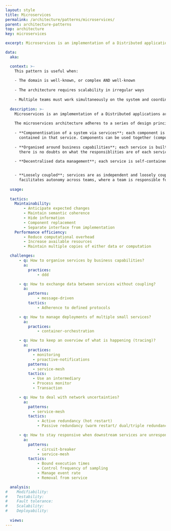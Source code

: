 ```yaml
---
layout: style
title: Microservices
permalink: /architecture/patterns/microservices/
parent: architecture-patterns
top: architecture
key: microservices

excerpt: Microservices is an implementation of a Distributed applications architecture where components are built as independent services.

data:
  aka:

  context: >-
    This pattern is useful when:
  
    - The domain is well-known, or complex AND well-known
    
    - The architecture requires scalability in irregular ways
    
    - Multiple teams must work simultaneously on the system and coordination is hard
  
  description: >-
    Microservices is an implementation of a Distributed applications architecture where components are built as independent services.
    
    The microservices architecture adheres to a series of design principles:
    
    - **Componentisation of a system via services**; each component is a self-contained service providing an API (broad sense) that exposes the functionalities
      contained in that service. Components can be used together (composed) to provide functionalities to end-users.
    
    - **Organised around business capabilities**; each service is built around a specific set of business capabilities. The services have clear boundaries so
      there is no doubts on what the responsiblities are of each service. 
    
    - **Decentralised data management**; each service is self-contained, and is therefore owner of its own data source. System's data is therefore decentralised.


    - **Loosely coupled**; services are as independent and loosely coupled as possible, making this architecture particularly fault tolerant and scalable, and
      facilitates autonomy across teams, where a team is responsible for one or more services, and each service is owned by one team at a time.
 
  usage:
  
  tactics:
    Maintainability:
        - Anticipate expected changes
        - Maintain semantic coherence
        - Hide information
        - Component replacement
        - Separate interface from implementation
    Performance efficiency:
        - Reduce computational overhead
        - Increase available resources
        - Maintain multiple copies of either data or computation

  challenges:
      - q: How to organise services by business capabilities?
        a:
          practices:
              - ddd

      - q: How to exchange data between services without coupling?
        a:
          patterns:
              - message-driven
          tactics:
              - Adherence to defined protocols

      - q: How to manage deployments of multiple small services?
        a:
          practices:
              - container-orchestration

      - q: How to keep an overview of what is happening (tracing)?
        a:
          practices:
            - monitoring
            - proactive-notifications
          patterns:
            - service-mesh
          tactics:
            - Use an intermediary
            - Process monitor
            - Transaction 

      - q: How to deal with network uncertainties?
        a:
          patterns:
            - service-mesh
          tactics:
              - Active redundancy (hot restart)
              - Passive redundancy (warm restart/ dual/triple redundancy)

      - q: How to stay responsive when downstream services are unresponsive?
        a:
          patterns:
              - circuit-breaker
              - service-mesh
          tactics:
              - Bound execution times
              - Control frequency of sampling
              - Manage event rate
              - Removal from service

  analysis:
#    Modifiability:
#    Testability:
#    Fault tolerance:
#    Scalability:
#    Deployability:
    
  views:
---
```

